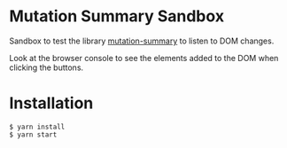 # Mutation Summary Sandbox

Sandbox to test the library [mutation-summary](https://www.npmjs.com/package/mutation-summary) to listen to DOM changes.

Look at the browser console to see the elements added to the DOM when clicking the buttons.

# Installation

```
$ yarn install
$ yarn start
```
